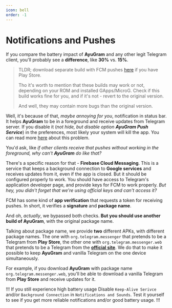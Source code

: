 ```yaml
---
icon: bell
order: -1
---
```


# Notifications and Pushes

If you compare the battery impact of **AyuGram** and any other legit Telegram client, you'll probably see a **difference**, like **30%** vs. **15%**.

> TLDR; download separate build with FCM pushes [here](https://t.me/ayugramfcm) if you have Play Store.
> 
> Tho it's worth to mention that these builds may work or not, depending on your ROM and installed GApps/MicroG.
> Check if this build works fine for you, and if it's not - revert to the original version.
> 
> And well, they may contain more bugs than the original version.

Well, it's because of that, *maybe annoying for you*, notification in status bar. It helps **AyuGram** to be in a foreground and receive updates from Telegram server. If you disable it (*not hide, but disable option **AyuGram Push Service***) in the preferences, most likely your system will kill the app. You can read more [here](https://dontkillmyapp.com/) about this problem.

You'd ask, like *if other clients receive that pushes without working in the foreground, why can't **AyuGram** do like that?*

There's a specific reason for that - **Firebase Cloud Messaging**. This is a service that keeps a background connection to **Google services** and receives updates from it, even if the app is closed. But it should be configured properly to work. You should have access to Telegram's application developer page, and provide keys for FCM to work properly. *But hey, you didn't forget that we're using official keys and can't access it?*

FCM has some kind of **app verification** that requests a token for receiving pushes. In short, it verifies a **signature** and **package name**.

And oh, *actually*, we bypassed both checks. **But you should use another build of AyuGram**, with the original package name.

Talking about package name, we provide **two** different APKs, with different package names. The one with `org.telegram.messenger` that pretends to be a Telegram from **Play Store**, the other one with `org.telegram.messenger.web` that pretends to be a Telegram from the **[official site](https://telegram.org/android)**. We do that to make it possible to keep **AyuGram** and vanilla Telegram on the one device simultaneously.

For example, if you download **AyuGram** with package name `org.telegram.messenger.web`, you'll be able to download a vanilla Telegram from **Play Store** and receive updates for it.

!!! If you still experience high battery usage
Disable `Keep-Alive Serivce` and/or `Background Connection` in `Notifications and Sounds`. Test it yourself to see if you get more reliable notifications and/or good battery usage.
!!!
